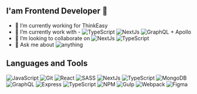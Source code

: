 ## I'am Frontend Developer 👋

- 🔭 I’m currently working for ThinkEasy
- 🌱 I’m currently work with - ![TypeScript](https://img.shields.io/badge/-TypeScript-important) ![NextJs](https://img.shields.io/badge/-NextJs-important) ![GraphQL + Apollo](https://img.shields.io/badge/-React-blue)
- 👯 I’m looking to collaborate on ![NextJs](https://img.shields.io/badge/-React-blue) ![TypeScript](https://img.shields.io/badge/-NextJs-important)
- 💬 Ask me about ![anything](https://img.shields.io/badge/-anything-blue)

## Languages and Tools

![JavaScript](https://img.shields.io/badge/-JavaScript-important?style=for-the-badge&logo=JavaScript)
![Git](https://img.shields.io/badge/-Git-blue?style=for-the-badge&logo=Git)
![React](https://img.shields.io/badge/-React-important?style=for-the-badge&logo=React)
![SASS](https://img.shields.io/badge/-SASS-blue?style=for-the-badge&logo=SASS)
![NextJs](https://img.shields.io/badge/-NextJs-important?style=for-the-badge&logo=NextJs)
![TypeScript](https://img.shields.io/badge/-Angular-lightgrey?style=for-the-badge&logo=TypeScript)
![MongoDB](https://img.shields.io/badge/-MongoDB-important?style=for-the-badge&logo=MongoDB)
![GraphQL](https://img.shields.io/badge/-GraphQL-important?style=for-the-badge&logo=GraphQL)
![Express](https://img.shields.io/badge/-Express-lightgrey?style=for-the-badge&logo=Express)
![TypeScript](https://img.shields.io/badge/-TypeScript-important?style=for-the-badge&logo=TypeScript)
![NPM](https://img.shields.io/badge/-NPM-important?style=for-the-badge&logo=NPM)
![Gulp](https://img.shields.io/badge/-Gulp-blue?style=for-the-badge&logo=Gulp)
![Webpack](https://img.shields.io/badge/-Webpack-important?style=for-the-badge&logo=Webpack)
![Figma](https://img.shields.io/badge/-Figma-9cf?style=for-the-badge&logo=Figma)
